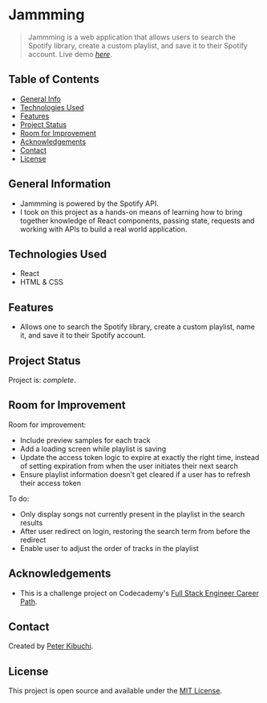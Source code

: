 # Jammming
> Jammming is a web application that allows users to search the Spotify library, create a custom playlist, and save it to their Spotify account.
> Live demo [_here_](https://peterkibuchi.github.io/jammming/).

## Table of Contents
* [General Info](#general-information)
* [Technologies Used](#technologies-used)
* [Features](#features)
* [Project Status](#project-status)
* [Room for Improvement](#room-for-improvement)
* [Acknowledgements](#acknowledgements)
* [Contact](#contact)
* [License](#license)


## General Information
- Jammming is powered by the Spotify API.
- I took on this project as a hands-on means of learning how to bring together knowledge of React components, passing state, requests and working with APIs to build a real world application.


## Technologies Used
- React
- HTML & CSS


## Features
- Allows one to search the Spotify library, create a custom playlist, name it, and save it to their Spotify account.


## Project Status
Project is: _complete_.


## Room for Improvement
Room for improvement:
- Include preview samples for each track
- Add a loading screen while playlist is saving
- Update the access token logic to expire at exactly the right time, instead of setting expiration from when the user initiates their next search
- Ensure playlist information doesn’t get cleared if a user has to refresh their access token

To do:
- Only display songs not currently present in the playlist in the search results
- After user redirect on login, restoring the search term from before the redirect
- Enable user to adjust the order of tracks in the playlist


## Acknowledgements
- This is a challenge project on Codecademy's [Full Stack Engineer Career Path](https://www.codecademy.com/learn/paths/full-stack-engineer-career-path/).


## Contact
Created by [Peter Kibuchi](https://www.peterkibuchi.com/).


## License
This project is open source and available under the [MIT License](https://github.com/peterkibuchi/jammming/blob/main/LICENSE).

